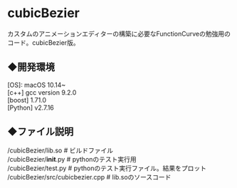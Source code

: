 # cubicBezier
カスタムのアニメーションエディターの構築に必要なFunctionCurveの勉強用のコード。cubicBezier版。


## ◆開発環境  
 [OS]: macOS 10.14~  
 [c++] gcc version 9.2.0  
 [boost] 1.71.0  
 [Python] v2.7.16  


## ◆ファイル説明  
/cubicBezier/lib.so  # ビルドファイル  
/cubicBezier/__init__.py  # pythonのテスト実行用  
/cubicBezier/test.py  # pythonのテスト実行ファイル。結果をプロット  
/cubicBezier/src/cubicbezier.cpp  # lib.soのソースコード  
